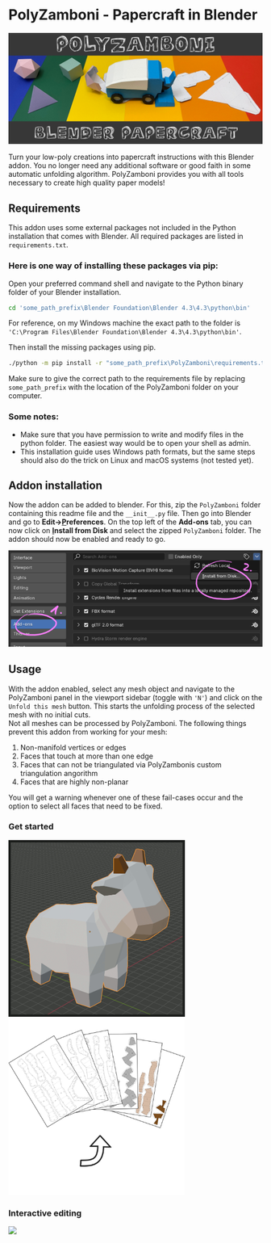 # PolyZamboni - Papercraft in Blender

![banner](images/PolyZambonibanner.jpg)

Turn your low-poly creations into papercraft instructions with this Blender addon. You no longer need any additional software or good faith in some automatic unfolding algorithm. PolyZamboni provides you with all tools necessary to create high quality paper models!  

## Requirements
This addon uses some external packages not included in the Python installation that comes with Blender. All required packages are listed in `requirements.txt`.

### Here is one way of installing these packages via pip:
Open your preferred command shell and navigate to the Python binary folder of your Blender installation.  

```bash
cd 'some_path_prefix\Blender Foundation\Blender 4.3\4.3\python\bin'
```
For reference, on my Windows machine the exact path to the folder is    
`'C:\Program Files\Blender Foundation\Blender 4.3\4.3\python\bin'`.

Then install the missing packages using pip.

```bash
./python -m pip install -r "some_path_prefix\PolyZamboni\requirements.txt" --target="..\lib\site-packages" --upgrade
```
Make sure to give the correct path to the requirements file by replacing `some_path_prefix` with the location of the PolyZamboni folder on your computer.

### Some notes:
- Make sure that you have permission to write and modify files in the python folder. The easiest way would be to open your shell as admin.
- This installation guide uses Windows path formats, but the same steps should also do the trick on Linux and macOS systems (not tested yet).

## Addon installation
Now the addon can be added to blender. For this, zip the `PolyZamboni` folder containing this readme file and the `__init__.py` file. Then go into Blender and go to **Edit-><ins>P</ins>references**. On the top left of the **Add-ons** tab, you can now click on **<ins>I</ins>nstall from Disk** and select the zipped `PolyZamboni` folder. The addon should now be enabled and ready to go.

![screenshot](images/addon_install_from_disc.png)

## Usage
With the addon enabled, select any mesh object and navigate to the PolyZamboni panel in the viewport sidebar (toggle with `'N'`) and click on the `Unfold this mesh` button. This starts the unfolding process of the selected mesh with no initial cuts.  
Not all meshes can be processed by PolyZamboni. The following things prevent this addon from working for your mesh:

1. Non-manifold vertices or edges
2. Faces that touch at more than one edge
3. Faces that can not be triangulated via PolyZambonis custom triangulation angorithm
4. Faces that are highly non-planar

You will get a warning whenever one of these fail-cases occur and the option to select all faces that need to be fixed.

### Get started

<img src ="images/SpotUnfoldingProcess.gif" width=350>
<img src ="images/SpotUnfoldingResult.png" width=350>


### Interactive editing 

<img src ="images/SpotFeedbackAnnotated.png" width=700>